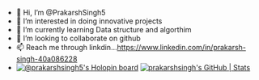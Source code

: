 - 👋 Hi, I’m @PrakarshSingh5
- 👀 I’m interested in doing innovative projects
- 🌱 I’m currently learning Data structure and algorthim
- 💞️ I’m looking to collaborate on github
- 📫 Reach me through linkdin...https://www.linkedin.com/in/prakarsh-singh-40a086228
- [![@prakarshsingh5's Holopin board](https://holopin.me/prakarshsingh5)](https://holopin.io/@prakarshsingh5)
[![prakarshsingh's GitHub | Stats](https://stats.quine.sh/prakarshsingh/github?theme=dark)](https://quine.sh)
<!---
PrakarshSingh5/PrakarshSingh5 is a ✨ special ✨ repository because its `README.md` (this file) appears on your GitHub profile.
You can click the Preview link to take a look at your changes.
--->
